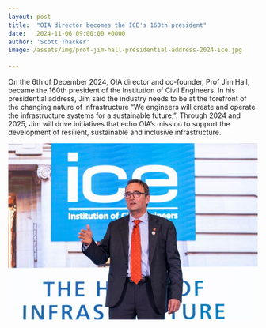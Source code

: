 ```yaml
---
layout: post
title:  "OIA director becomes the ICE's 160th president"
date:   2024-11-06 09:00:00 +0000
author: 'Scott Thacker'
image: /assets/img/prof-jim-hall-presidential-address-2024-ice.jpg

---
```


On the 6th of December 2024, OIA director and co-founder, Prof Jim Hall, became the 160th president of the Institution of Civil Engineers. In his presidential address, Jim said the industry needs to be at the forefront of the changing nature of infrastructure “We engineers will create and operate the infrastructure systems for a sustainable future,”. Through 2024 and 2025, Jim will drive initiatives that echo OIA’s mission to support the development of resilient, sustainable and inclusive infrastructure.

<img src="/assets/img/prof-jim-hall-presidential-address-2024-ice.jpg" alt="Jim Hall ICE president" class ="center">
